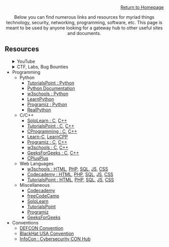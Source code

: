 <p style="color: greem;" align="right"><a href="https://dreadsec.me/">Return to Homepage</a></p>
<p style="color: greem;" align="center">Below you can find numerous links and resources for myriad things technology, security, networking, programming, software, etc. This page is meant to be used by anyone looking for a gateway hub to other useful sites and documents.</p>
<h2>Resources</h2>
<ul>
  <details>
  <summary>YouTube</summary>
  <li>Links
    <ul>
      <li><a href="https://www.youtube.com/channel/UCW6MNdOsqv2E9AjQkv9we7A">PwnFunction</a></li> 
      <li><a href="https://www.youtube.com/user/Hak5Darren">Hak5</a></li>
      <li><a href="https://www.youtube.com/user/DEFCONConference">DEFCON</a></li>
      <li><a href="https://www.youtube.com/channel/UC0ArlFuFYMpEewyRBzdLHiw">Cyber Mentor</a></li>
      <li><a href="https://www.youtube.com/user/BlackHatOfficialYT">BlackHat USA</a></li>
      <li><a href="https://www.youtube.com/user/NetworkChuck">NetworkChuck</a></li>
      <li><a href="https://www.youtube.com/user/ConfigTerm">DavidBombal</a></li>
      <li><a href="https://www.youtube.com/channel/UClcE-kVhqyiHCcjYwcpfj9w">LiveOverflow</a></li>
    </ul>
  </li>
  </details>
  <details>
  <summary>CTF, Labs, Bug Bounties</summary>
  <li>Links
    <ul>
      <li><a href="https://hackthebox.eu/">HackTheBox</a></li>
      <li><a href="https://tryhackme.com/">TryHackMe</a></li> 
      <li><a href="https://hackthissite.org/">HackThisSite</a></li> 
      <li><a href="https://hackerone.com/">Hacker0x01</a></li>      
      <li><a href="https://bugcrowd.com">BugCrowd</a></li>      
    </ul>
  </li>
  </details>
  <li>Programming
    <ul>
      <li>Python
        <ul>
          <li><a href="https://www.tutorialspoint.com/python/index.htm">TutorialsPoint : Python</a></li>
          <li><a href="https://docs.python.org/3/tutorial/">Python Documentation</a></li>
          <li><a href="https://www.w3schools.com/python/">w3schools : Python</a></li>
          <li><a href="https://www.learnpython.org/">LearnPython</a></li>
          <li><a href="https://www.programiz.com/python-programming/tutorial">Programiz : Python</a></li>
          <li><a href="https://realpython.com/">RealPython</a></li>
        </ul>
      </li>
      <li>C/C++
        <ul>
          <li><a href="https://www.sololearn.com/Course/C/">SoloLearn : C</a>, <a href="https://www.sololearn.com/Course/CPlusPlus/">C++</a></li>                    
          <li><a href="https://www.tutorialspoint.com/cprogramming/index.htm">TutorialsPoint : C</a>, <a href="https://www.tutorialspoint.com/cplusplus/index.htm">C++</a></li>          
          <li><a href="https://www.cprogramming.com/tutorial/c-tutorial.html">CProgramming : C</a>, <a href="https://www.cprogramming.com/tutorial/c++-tutorial.html">C++</a></li>
          <li><a href="https://www.learn-c.org/">Learn-C</a>, <a href="https://www.learncpp.com/">LearnCPP</a></li>
          <li><a href="https://www.programiz.com/c-programming">Programiz : C</a>, <a href="https://www.programiz.com/cpp-programming">C++</a></li>
          <li><a href="https://www.w3schools.in/c-tutorial/">w3schools : C</a>, <a href="https://www.w3schools.com/cpp/">C++</a></li>
          <li><a href="https://www.geeksforgeeks.org/c-language-set-1-introduction/">GeeksForGeeks : C</a>, <a href="https://www.geeksforgeeks.org/cpp-tutorial/">C++</a></li>   
          <li><a href="http://www.cplusplus.com/doc/tutorial/">CPlusPlus</a></li>
        </ul>
      </li>
      <li>Web Languages
        <ul>
          <li><a href="https://www.w3schools.com/html/">w3schools : HTML</a>, <a href="https://www.w3schools.com/php/DEFAULT.asp">PHP</a>, <a href="https://www.w3schools.com/sql/">SQL</a>, <a href="https://www.w3schools.com/js/">JS</a>, <a href="https://www.w3schools.com/css/">CSS</a></li>
          <li><a href="https://www.codecademy.com/learn/learn-html">Codecademy : HTML</a>, <a href="https://www.codecademy.com/learn/learn-php">PHP</a>, <a href="https://www.codecademy.com/learn/learn-sql">SQL</a>, <a href="https://www.codecademy.com/learn/introduction-to-javascript">JS</a>, <a href="https://www.codecademy.com/learn/learn-css">CSS</a></li>
          <li><a href="https://www.tutorialspoint.com/html/index.htm">TutorialsPoint : HTML</a>, <a href="https://www.tutorialspoint.com/php/index.htm">PHP</a>, <a href="https://www.tutorialspoint.com/sql/index.htm">SQL</a>, <a href="https://www.tutorialspoint.com/javascript/index.htm">JS</a>, <a href="https://www.tutorialspoint.com/css/index.htm">CSS</a></li>
        </ul>
      </li>
      <li>Miscellaneous
        <ul>
          <li><a href="https://www.codecademy.com/">Codecademy</a></li>
          <li><a href="https://www.freecodecamp.org/">freeCodeCamp</a></li>
          <li><a href="https://www.sololearn.com/">SoloLearn</a></li>
          <li><a href="https://www.tutorialspoint.com/computer_science_tutorials.htm">TutorialsPoint</a></li>
          <li><a href="https://www.programiz.com/">Programiz</a></li>
          <li><a href="https://www.geeksforgeeks.org/">GeeksForGeeks</a></li>
        </ul>
      </li>
    </ul>
  </li>
  <li>Conventions
    <ul>
      <li><a href="https://defcon.org/">DEFCON Convention</a></li>
      <li><a href="https://blackhat.com/">BlackHat USA Convention</a></li>
      <li><a href="https://infocon.org/">InfoCon : Cybersecurity CON Hub</a></li>
    </ul>
  </li>
</ul>
